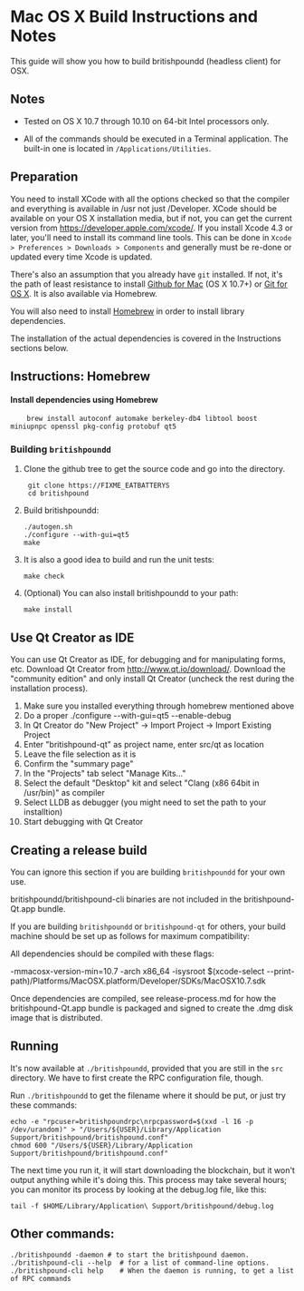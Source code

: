 Mac OS X Build Instructions and Notes
====================================
This guide will show you how to build britishpoundd (headless client) for OSX.

Notes
-----

* Tested on OS X 10.7 through 10.10 on 64-bit Intel processors only.

* All of the commands should be executed in a Terminal application. The
built-in one is located in `/Applications/Utilities`.

Preparation
-----------

You need to install XCode with all the options checked so that the compiler
and everything is available in /usr not just /Developer. XCode should be
available on your OS X installation media, but if not, you can get the
current version from https://developer.apple.com/xcode/. If you install
Xcode 4.3 or later, you'll need to install its command line tools. This can
be done in `Xcode > Preferences > Downloads > Components` and generally must
be re-done or updated every time Xcode is updated.

There's also an assumption that you already have `git` installed. If
not, it's the path of least resistance to install [Github for Mac](https://mac.github.com/)
(OS X 10.7+) or
[Git for OS X](https://code.google.com/p/git-osx-installer/). It is also
available via Homebrew.

You will also need to install [Homebrew](http://brew.sh) in order to install library
dependencies.

The installation of the actual dependencies is covered in the Instructions
sections below.

Instructions: Homebrew
----------------------

#### Install dependencies using Homebrew

        brew install autoconf automake berkeley-db4 libtool boost miniupnpc openssl pkg-config protobuf qt5

### Building `britishpoundd`

1. Clone the github tree to get the source code and go into the directory.

        git clone https://FIXME_EATBATTERYS
        cd britishpound

2.  Build britishpoundd:

        ./autogen.sh
        ./configure --with-gui=qt5
        make

3.  It is also a good idea to build and run the unit tests:

        make check

4.  (Optional) You can also install britishpoundd to your path:

        make install

Use Qt Creator as IDE
------------------------
You can use Qt Creator as IDE, for debugging and for manipulating forms, etc.
Download Qt Creator from http://www.qt.io/download/. Download the "community edition" and only install Qt Creator (uncheck the rest during the installation process).

1. Make sure you installed everything through homebrew mentioned above
2. Do a proper ./configure --with-gui=qt5 --enable-debug
3. In Qt Creator do "New Project" -> Import Project -> Import Existing Project
4. Enter "britishpound-qt" as project name, enter src/qt as location
5. Leave the file selection as it is
6. Confirm the "summary page"
7. In the "Projects" tab select "Manage Kits..."
8. Select the default "Desktop" kit and select "Clang (x86 64bit in /usr/bin)" as compiler
9. Select LLDB as debugger (you might need to set the path to your installtion)
10. Start debugging with Qt Creator

Creating a release build
------------------------
You can ignore this section if you are building `britishpoundd` for your own use.

britishpoundd/britishpound-cli binaries are not included in the britishpound-Qt.app bundle.

If you are building `britishpoundd` or `britishpound-qt` for others, your build machine should be set up
as follows for maximum compatibility:

All dependencies should be compiled with these flags:

 -mmacosx-version-min=10.7
 -arch x86_64
 -isysroot $(xcode-select --print-path)/Platforms/MacOSX.platform/Developer/SDKs/MacOSX10.7.sdk

Once dependencies are compiled, see release-process.md for how the britishpound-Qt.app
bundle is packaged and signed to create the .dmg disk image that is distributed.

Running
-------

It's now available at `./britishpoundd`, provided that you are still in the `src`
directory. We have to first create the RPC configuration file, though.

Run `./britishpoundd` to get the filename where it should be put, or just try these
commands:

    echo -e "rpcuser=britishpoundrpc\nrpcpassword=$(xxd -l 16 -p /dev/urandom)" > "/Users/${USER}/Library/Application Support/britishpound/britishpound.conf"
    chmod 600 "/Users/${USER}/Library/Application Support/britishpound/britishpound.conf"

The next time you run it, it will start downloading the blockchain, but it won't
output anything while it's doing this. This process may take several hours;
you can monitor its process by looking at the debug.log file, like this:

    tail -f $HOME/Library/Application\ Support/britishpound/debug.log

Other commands:
-------

    ./britishpoundd -daemon # to start the britishpound daemon.
    ./britishpound-cli --help  # for a list of command-line options.
    ./britishpound-cli help    # When the daemon is running, to get a list of RPC commands
